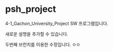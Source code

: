 # psh_project

4-1_Gachon_University_Project
SW 프로그램입니다.

새로운 설명을 추가할 수 있습니다.

두번째 브런치를 이용한 수정입니다.
ㅇㅇ
